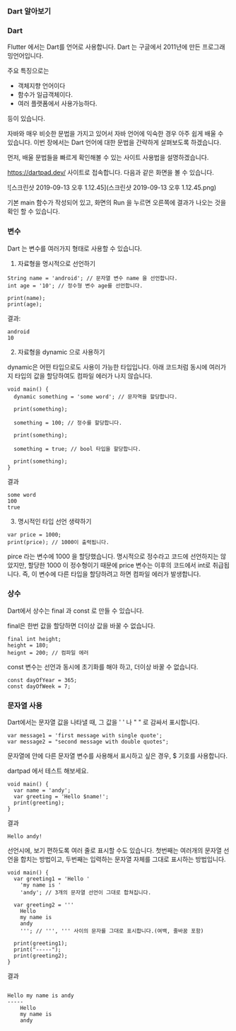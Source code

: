 ### Dart 알아보기



### Dart 

Flutter 에서는 Dart를 언어로 사용합니다. Dart 는 구글에서 2011년에 만든 프로그래밍언어입니다.  

주요 특징으로는 

* 객체지향 언어이다 
* 함수가 일급객체이다. 
* 여러 플랫폼에서 사용가능하다. 

등이 있습니다. 

자바와 매우 비슷한 문법을 가지고 있어서 자바 언어에 익숙한 경우 아주 쉽게 배울 수 있습니다. 이번 장에서는 Dart 언어에 대한 문법을 간략하게 살펴보도록 하겠습니다. 

먼저, 배울 문법들을 빠르게 확인해볼 수 있는 사이트 사용법을 설명하겠습니다. 

https://dartpad.dev/ 사이트로 접속합니다.  다음과 같은 화면을 볼 수 있습니다. 

![스크린샷 2019-09-13 오후 1.12.45](스크린샷 2019-09-13 오후 1.12.45.png)

기본 main 함수가 작성되어 있고, 화면의 Run 을 누르면 오른쪽에 결과가 나오는 것을 확인 할 수 있습니다. 

### 변수

Dart 는 변수를 여러가지 형태로 사용할 수 있습니다.

1. 자료형을 명시적으로 선언하기 

```
String name = 'android'; // 문자열 변수 name 을 선언합니다. 
int age = '10'; // 정수형 변수 age를 선언합니다. 

print(name);
print(age);
```

결과:

```
android
10
```



2. 자료형을 dynamic 으로 사용하기 

dynamic은 어떤 타입으로도 사용이 가능한 타입입니다. 아래 코드처럼 동시에 여러가지 타입의 값을 할당하여도 컴파일 에러가 나지 않습니다. 

``` 
void main() {
  dynamic something = 'some word'; // 문자역을 할당합니다. 
  
  print(something);
  
  something = 100; // 정수를 할당합니다. 
  
  print(something);
  
  something = true; // bool 타입을 할당합니다. 
  
  print(something);
}
```

결과

```
some word
100
true
```



3. 명시적인 타입 선언 생략하기 

```
var price = 1000;
print(price); // 1000이 출력됩니다. 
```

pirce 라는 변수에 1000 을 할당했습니다. 명시적으로 정수라고 코드에 선언하지는 않았지만, 할당한 1000 이 정수형이기 때문에 price 변수는 이후의 코드에서 int로 취급됩니다. 즉, 이 변수에 다른 타입을 할당하려고 하면 컴파일 에러가 발생합니다. 



### 상수 

Dart에서 상수는 final 과 const 로 만들 수 있습니다. 

final은 한번 값을 할당하면 더이상 값을 바꿀 수 없습니다. 

```
final int height;
height = 180;
heignt = 200; // 컴파일 에러
```



const 변수는 선언과 동시에 초기화를 해야 하고, 더이상 바꿀 수 없습니다. 

```
const dayOfYear = 365;
const dayOfWeek = 7;
```



### 문자열 사용

Dart에서는 문자열 값을 나타낼 때, 그 값을 ' ' 나 " "  로 감싸서 표시합니다. 

```
var message1 = 'first message with single quote';
var message2 = "second message with double quotes";
```

문자열에 안에 다른 문자열 변수를 사용해서 표시하고 싶은 경우, $ 기호를 사용합니다. 

dartpad 에서 테스트 해보세요. 

```
void main() {
  var name = 'andy';
  var greeting = 'Hello $name!';
  print(greeting);
}

```

결과

```
Hello andy!
```



선언시에, 보기 편하도록 여러 줄로 표시할 수도 있습니다. 첫번째는 여러개의 문자열 선언을 합치는 방법이고, 두번째는 입력하는 문자열 자체를 그대로 표시하는 방법입니다. 

```
void main() {
  var greeting1 = 'Hello ' 
    'my name is '
    'andy'; // 3개의 문자열 선언이 그대로 합쳐집니다. 
  
  var greeting2 = '''
    Hello 
    my name is 
    andy
    '''; // ''', ''' 사이의 문자를 그대로 표시합니다.(여백, 줄바꿈 포함)
  
  print(greeting1);
  print("-----");
  print(greeting2);
}
```

결과

```

Hello my name is andy
-----
    Hello 
    my name is 
    andy
    
```



